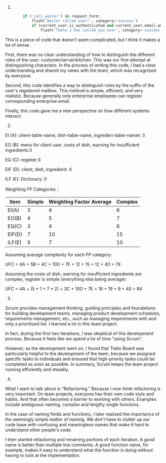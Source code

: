 

1. 

```python
        if ('call_waiter') in request.form:
            flash('Waiter called over!', category='success')
            if (current_user.is_authenticated and current_user.email.endswith("@OAXACA.com")):
                flash('Table 1 has called you over', category='success')
```

This is a piece of code that doesn't seem complicated, but I think it makes a lot of sense.

First, there was no clear understanding of how to distinguish the different roles of the user: customer/server/kitchen. This was our first attempt at distinguishing characters. In the process of writing this code, I had a clear understanding and shared my views with the team, which was recognized by everyone.

Second, this code identifies a way to distinguish roles by the suffix of the user's registered mailbox. This method is simple, efficient, and very realistic. Because generally only enterprise employees can register corresponding enterprise email.

Finally, this code gave me a new perspective on how different systems interact.



2.

EI (A): client-table-name, dish-table-name, ingredien-table-namet: 3

EO (B): menu for client user, costs of dish, warning for insufficient ingredients:3

EQ (C): register:3

EIF (D): client, dish, ingredient: 4

ILF (E): Dictionary: 0



Weighting FP Categories：

| Item   | Simple | Weighting Factor Average | Complex |
| ------ | ------ | ------------------------ | ------- |
| EI(A)  | 3      | 4                        | 6       |
| EO(B)  | 4      | 5                        | 7       |
| EQ(C)  | 3      | 4                        | 6       |
| EIF(D) | 7      | 10                       | 15      |
| ILF(E) | 5      | 7                        | 10      |



Assuming average complexity for each FP category: 

UFC = 4A + 5B + 4C + 10D + 7E = 12 + 15 + 12 + 40 = 79

Assuming the costs of dish, warning for insufficient ingredients are complex, register is simple (everything else being average): 

UFC = 4A + (5 * 1 + 7 * 2) + 3C + 10D + 7E = 16 + 19 + 9 + 40 = 84



3.

Scrum provides management thinking, guiding principles and foundations for building development teams, managing product development schedules, requirements management, etc., such as managing requirements with and only a prioritized list. I learned a lot in this team project.

In fact, during the first two iterations, I was skeptical of this development process. Because it feels like we spend a lot of time "using Scrum".

However, as the development went on, I found that Trello Board was particularly helpful to the development of the team, because we assigned specific tasks to individuals and ensured that high-priority tasks could be completed as soon as possible.
In summary, Scrum keeps the team project running efficiently and steadily.



4.

What I want to talk about is "Refactoring." Because I now think refactoring is very important. On team projects, everyone has their own code style and habits. And that often becomes a barrier to working with others. Examples include ambiguous naming, complex and lengthy single functions.

In the case of naming fields and functions, I later realized the importance of the seemingly simple matter of naming. We don't have to clutter up our code base with confusing and meaningless names that make it hard to understand other people's code.

I then started refactoring and renaming portions of each iteration. A good name is better than multiple line comments. A good function name, for example, makes it easy to understand what the function is doing without having to look at the implementation.

